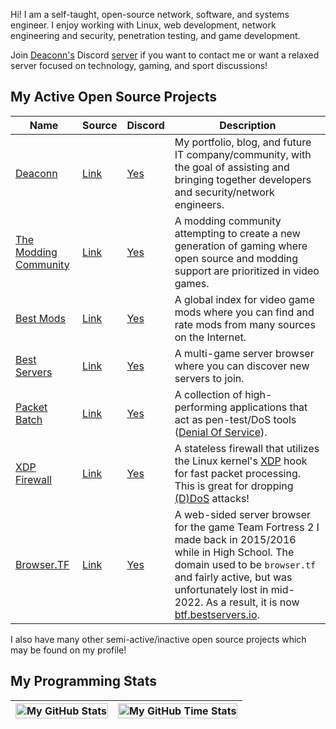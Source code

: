 Hi! I am a self-taught, open-source network, software, and systems engineer. I enjoy working with Linux, web development, network engineering and security, penetration testing, and game development.

Join [Deaconn's](https://deaconn.net/) Discord [server](https://discord.deaconn.net/) if you want to contact me or want a relaxed server focused on technology, gaming, and sport discussions!

## My Active Open Source Projects
| Name | Source | Discord | Description |
| ---- | ---- | ---- | ---- |
| [Deaconn](https://deaconn.net/) | [Link](https://github.com/deaconn-net) | [Yes](https://discord.deaconn.net/) | My portfolio, blog, and future IT company/community, with the goal of assisting and bringing together developers and security/network engineers.
| [The Modding Community](https://moddingcommunity.com/) | [Link](https://github.com/modcommunity) | [Yes](https://discord.moddingcommunity.com/) | A modding community attempting to create a new generation of gaming where open source and modding support are prioritized in video games.
| [Best Mods](https://bestmods.io) | [Link](https://github.com/bestmods/bestmods) | [Yes](https://discord.moddingcommunity.com/) | A global index for video game mods where you can find and rate mods from many sources on the Internet.
| [Best Servers](https://bestservers.io) | [Link](https://github.com/bestserversio/) | [Yes](https://discord.moddingcommunity.com/) | A multi-game server browser where you can discover new servers to join. |
| [Packet Batch](https://github.com/Packet-Batch) | [Link](https://github.com/Packet-Batch) | [Yes](https://discord.deaconn.net/) | A collection of high-performing applications that act as pen-test/DoS tools ([Denial Of Service](https://www.cloudflare.com/learning/ddos/what-is-a-ddos-attack/)).
| [XDP Firewall](https://github.com/gamemann/XDP-Firewall) | [Link](https://github.com/gamemann/XDP-Firewall) | [Yes](https://discord.deaconn.net/) | A stateless firewall that utilizes the Linux kernel's [XDP](https://www.iovisor.org/technology/xdp) hook for fast packet processing. This is great for dropping [(D)DoS](https://www.cloudflare.com/learning/ddos/what-is-a-ddos-attack/) attacks!
| [Browser.TF](https://btf.bestservers.io) | [Link](https://github.com/gamemann/Browser.TF) | [Yes](https://discord.deaconn.net/) | A web-sided server browser for the game Team Fortress 2 I made back in 2015/2016 while in High School. The domain used to be `browser.tf` and fairly active, but was unfortunately lost in mid-2022. As a result, it is now [btf.bestservers.io](https://btf.bestservers.io).

I also have many other semi-active/inactive open source projects which may be found on my profile!

## My Programming Stats
| <img align="center" width="100%" src="https://github-readme-stats.vercel.app/api?username=gamemann&count_private=true&include_all_commits=true&show_icons=true&theme=blue-green&border_color=001F1E&text_color=09d672&icon_color=00C2C2&title_color=00F1E9&custom_title=Stats" alt="My GitHub Stats" /> | <img align="center" width="100%" src="https://github-readme-stats.vercel.app/api/wakatime?username=gamemann&theme=blue-green&border_color=001F1E&text_color=09d672&icon_color=00C2C2&title_color=00F1E9" alt="My GitHub Time Stats" /> |
| ------------- | ------------- |
